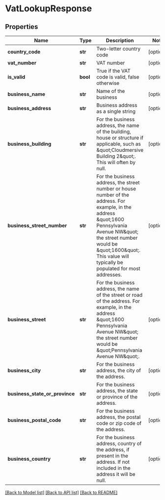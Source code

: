 # VatLookupResponse

## Properties
Name | Type | Description | Notes
------------ | ------------- | ------------- | -------------
**country_code** | **str** | Two-letter country code | [optional] 
**vat_number** | **str** | VAT number | [optional] 
**is_valid** | **bool** | True if the VAT code is valid, false otherwise | [optional] 
**business_name** | **str** | Name of the business | [optional] 
**business_address** | **str** | Business address as a single string | [optional] 
**business_building** | **str** | For the business address, the name of the building, house or structure if applicable, such as \&quot;Cloudmersive Building 2\&quot;.  This will often by null. | [optional] 
**business_street_number** | **str** | For the business address, the street number or house number of the address.  For example, in the address \&quot;1600 Pennsylvania Avenue NW\&quot; the street number would be \&quot;1600\&quot;.  This value will typically be populated for most addresses. | [optional] 
**business_street** | **str** | For the business address, the name of the street or road of the address.  For example, in the address \&quot;1600 Pennsylvania Avenue NW\&quot; the street number would be \&quot;Pennsylvania Avenue NW\&quot;. | [optional] 
**business_city** | **str** | For the business address, the city of the address. | [optional] 
**business_state_or_province** | **str** | For the business address, the state or province of the address. | [optional] 
**business_postal_code** | **str** | For the business address, the postal code or zip code of the address. | [optional] 
**business_country** | **str** | For the business address, country of the address, if present in the address.  If not included in the address it will be null. | [optional] 

[[Back to Model list]](../README.md#documentation-for-models) [[Back to API list]](../README.md#documentation-for-api-endpoints) [[Back to README]](../README.md)


